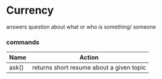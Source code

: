 # Currency

answers  question about what or who is something/ someone

### commands

Name | Action
------------ | -------------
ask() | returns short resume about a given topic
